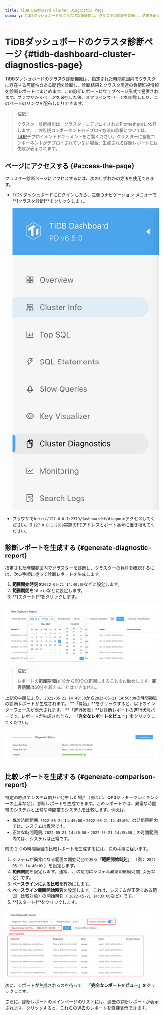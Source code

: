 ```yaml
---
title: TiDB Dashboard Cluster Diagnostic Page
summary: TiDBダッシュボードのクラスタ診断機能は、クラスタの問題を診断し、結果をWebページにまとめます。ダッシュボードまたはブラウザからこのページにアクセスできます。指定した期間の診断レポートと比較レポートを生成します。履歴レポートも利用可能です。
---
```


# TiDBダッシュボードのクラスタ診断ページ {#tidb-dashboard-cluster-diagnostics-page}

TiDBダッシュボードのクラスタ診断機能は、指定された時間範囲内でクラスタに存在する可能性のある問題を診断し、診断結果とクラスタ関連の負荷監視情報を診断レポートにまとめます。この診断レポートはウェブページ形式で提供されます。ブラウザからページを保存した後、オフラインでページを閲覧したり、このページのリンクを配布したりできます。

> **注記：**
>
> クラスター診断機能は、クラスターにデプロイされたPrometheusに依存します。この監視コンポーネントのデプロイ方法の詳細については、 [TiUP](/tiup/tiup-overview.md)デプロイメントドキュメントをご覧ください。クラスターに監視コンポーネントがデプロイされていない場合、生成される診断レポートには失敗が表示されます。

## ページにアクセスする {#access-the-page}

クラスター診断ページにアクセスするには、次のいずれかの方法を使用できます。

-   TiDB ダッシュボードにログインしたら、左側のナビゲーション メニューで**[クラスタ診断]**をクリックします。

    ![Access Cluster Diagnostics page](/media/dashboard/dashboard-diagnostics-access-v650.png)

-   ブラウザで`http://127.0.0.1:2379/dashboard/#/diagnose`アクセスしてください。3 `127.0.0.1:2379`実際のPDアドレスとポート番号に置き換えてください。

## 診断レポートを生成する {#generate-diagnostic-report}

指定された時間範囲内でクラスターを診断し、クラスターの負荷を確認するには、次の手順に従って診断レポートを生成します。

1.  **範囲開始時刻を**`2022-05-21 14:40:00`などに設定します。
2.  **範囲期間を**`10 min`などに設定します。
3.  **[スタート]**をクリックします。

![Generate diagnostic report](/media/dashboard/dashboard-diagnostics-gen-report-v650.png)

> **注記：**
>
> レポートの**範囲期間は**1分から60分の範囲にすることをお勧めします。**範囲期間は**60分を超えることはできません。

上記の手順により、 `2022-05-21 14:40:00`から`2022-05-21 14:50:00`の時間範囲の診断レポートが生成されます。 **「開始」**をクリックすると、以下のインターフェースが表示されます。 **「進行状況」**は診断レポートの進行状況バーです。レポートが生成されたら、 **「完全なレポートをビュー」を**クリックしてください。

![Report progress](/media/dashboard/dashboard-diagnostics-gen-process-v650.png)

## 比較レポートを生成する {#generate-comparison-report}

特定の時点でシステム例外が発生した場合（例えば、QPSジッターやレイテンシーの上昇など）、診断レポートを生成できます。このレポートでは、異常な時間帯のシステムと正常な時間帯のシステムを比較します。例えば、

-   異常時間範囲: `2022-05-21 14:40:00` - `2022-05-21 14:45:00`この時間範囲内では、システムは異常です。
-   正常な時間範囲: `2022-05-21 14:30:00` - `2022-05-21 14:35:00`この時間範囲内では、システムは正常です。

前の 2 つの時間範囲の比較レポートを生成するには、次の手順に従います。

1.  システムが異常になる範囲の開始時刻である「**範囲開始時刻」** （例： `2022-05-21 14:40:00` ）を設定します。
2.  **範囲期間**を設定します。通常、この期間はシステム異常の継続時間（5分など）です。
3.  **ベースラインによる比較を**有効にします。
4.  **ベースライン範囲開始時刻**を設定します。これは、システムが正常である範囲（比較対象）の開始時刻（ `2022-05-21 14:30:00`など）です。
5.  **[スタート]**をクリックします。

![Generate comparison report](/media/dashboard/dashboard-diagnostics-gen-compare-report-v650.png)

次に、レポートが生成されるのを待って、 **「完全なレポートをビュー」を**クリックします。

さらに、診断レポートのメインページのリストには、過去の診断レポートが表示されます。クリックすると、これらの過去のレポートを直接表示できます。

